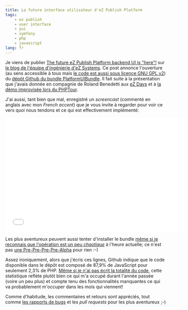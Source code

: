 ```yaml
---
title: La future interface utilisateur d'eZ Publish Platform
tags:
    - ez publish
    - user interface
    - yui
    - symfony
    - php
    - javascript
lang: fr
---
```


Je viens de publier [The future eZ Publish Platform backend UI is
"here"!](http://share.ez.no/blogs/core-development-team/the-future-ez-publish-platform-backend-ui-is-here)
sur [le blog de l'équipe d'ingénierie d'eZ Systems](http://share.ez.no/blogs/core-development-team/). Ce post annonce l'ouverture
(au sens accessible à tous mais [le code est aussi sous licence GNU GPL
v2](https://github.com/ezsystems/PlatformUIBundle/blob/master/LICENSE)) du
[dépôt Github du bundle
PlatformUIBundle](https://github.com/ezsystems/PlatformUIBundle). Il fait suite à la
présentation que j'avais donnée en compagnie de Roland Benedetti aux [eZ
Days](https://ezdays.ez.no/) et
à [la démo improvisée lors du
PHPTour](https://twitter.com/afup/status/481386967238971393).

J'ai aussi, tant bien que mal, enregistré un *screencast* (commenté en anglais
avec mon *French accent*) que je vous invite à regarder pour voir ce vers quoi
nous tendons et ce qui est effectivement implémenté:

<div class="object-center">
<iframe width="560" height="360" src="//www.youtube.com/embed/veSJaUJV61Y?rel=0"
frameborder="0" allowfullscreen></iframe>
</div>

Les plus aventureux peuvent aussi tenter d'installer le bundle [même si je
reconnais que l'opération est un peu
*chaotique*](https://github.com/ezsystems/PlatformUIBundle/blob/master/README.md#installation)
à l'heure actuelle; ce n'est pas [une
Pre-Pre-Pre-Pre-Alpha](https://twitter.com/andrerom/status/481380915114180608) pour rien :-)

Assez ironiquement, alors que j'écris ces lignes, Github indique que le code
disponible dans le dépôt est composé de 87,9% de JavaScript pour seulement 2,3%
de PHP. [Même si je n'ai pas écrit la totalité du
code](https://github.com/ezsystems/PlatformUIBundle/graphs/contributors), cette
statistique reflète plutôt bien ce qui m'a occupé durant l'année passée (voire
un peu plus) et compte tenu des fonctionnalités manquantes ce qui va
probablement m'occuper dans les mois qui viennent!

Comme d'habitude, les commentaires et retours sont appréciés, tout comme [les
rapports de bugs](http://j.mp/platform-ui-issues) et les *pull requests* pour
les plus aventureux ;-)
